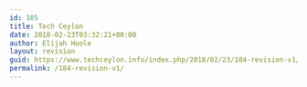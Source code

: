 ```yaml
---
id: 185
title: Tech Ceylon
date: 2018-02-23T03:32:21+00:00
author: Elijah Hoole
layout: revision
guid: https://www.techceylon.info/index.php/2018/02/23/184-revision-v1/
permalink: /184-revision-v1/
---
```

